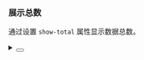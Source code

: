 ### 展示总数

通过设置 `show-total` 属性显示数据总数。

<div class="cell-demo vp-raw">
  <yc-pagination
    :total="200"
    show-total />
</div>

<details>
<summary>
 <button class="code-btn"  >
    <icon-code />
 </button>
</summary>

```vue
<template>
  <yc-pagination
    :total="200"
    show-total />
</template>
```

</details>

